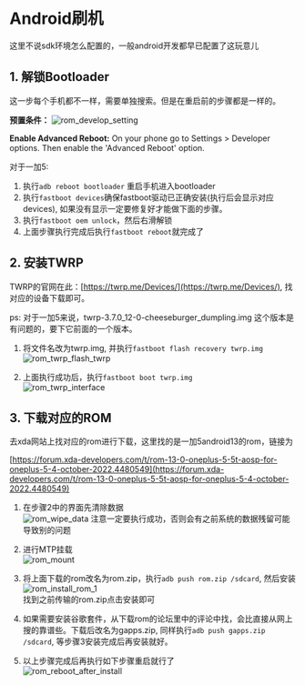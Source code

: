 # Android刷机

这里不说sdk环境怎么配置的，一般android开发都早已配置了这玩意儿

## 1. 解锁Bootloader
这一步每个手机都不一样，需要单独搜索。但是在重启前的步骤都是一样的。

**预置条件：**
![rom_develop_setting](img/rom_develop_setting.png) 

**Enable Advanced Reboot:** On your phone go to Settings > Developer options. Then enable the 'Advanced Reboot' option.

对于一加5:
1. 执行`adb reboot bootloader` 重启手机进入bootloader
2. 执行`fastboot devices`确保fastboot驱动已正确安装(执行后会显示对应devices), 如果没有显示一定要修复好才能做下面的步骤。
3. 执行`fastboot oem unlock`，然后右滑解锁
4. 上面步骤执行完成后执行`fastboot reboot`就完成了

## 2. 安装TWRP
TWRP的官网在此：[https://twrp.me/Devices/](https://twrp.me/Devices/), 找对应的设备下载即可。

ps: 对于一加5来说，twrp-3.7.0_12-0-cheeseburger_dumpling.img 这个版本是有问题的，要下它前面的一个版本。

1. 将文件名改为twrp.img, 并执行`fastboot flash recovery twrp.img`  
![rom_twrp_flash_twrp](img/rom_twrp_flash_twrp.png)

2. 上面执行成功后，执行`fastboot boot twrp.img`   
![rom_twrp_interface](img/rom_twrp_interface.png)

## 3. 下载对应的ROM
去xda网站上找对应的rom进行下载，这里找的是一加5android13的rom，链接为

[https://forum.xda-developers.com/t/rom-13-0-oneplus-5-5t-aosp-for-oneplus-5-4-october-2022.4480549](https://forum.xda-developers.com/t/rom-13-0-oneplus-5-5t-aosp-for-oneplus-5-4-october-2022.4480549) 

1. 在步骤2中的界面先清除数据  
![rom_wipe_data](img/rom_wipe_data.png)
注意一定要执行成功，否则会有之前系统的数据残留可能导致别的问题

2. 进行MTP挂载  
![rom_mount](img/rom_mount.png)

3. 将上面下载的rom改名为rom.zip，执行`adb push rom.zip /sdcard`, 然后安装
![rom_install_rom_1](img/rom_install_rom_1.png)  
找到之前传输的rom.zip点击安装即可

4. 如果需要安装谷歌套件，从下载rom的论坛里中的评论中找，会比直接从网上搜的靠谱些。下载后改名为gapps.zip, 同样执行`adb push gapps.zip /sdcard`, 等步骤3安装完成后再安装就好。

5. 以上步骤完成后再执行如下步骤重启就行了  
![rom_reboot_after_install](img/rom_reboot_after_install.png)

